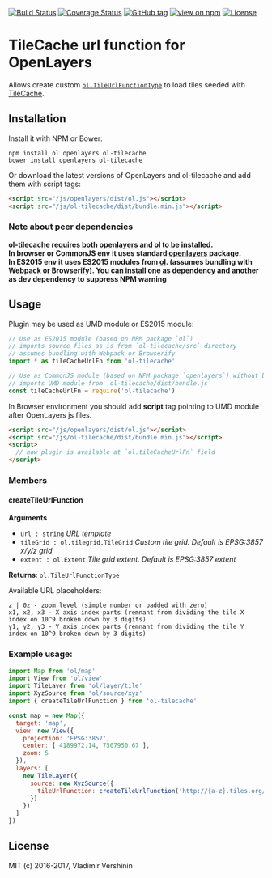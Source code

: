 [![Build Status](https://travis-ci.org/ghettovoice/ol-tilecache.svg?branch=master)](https://travis-ci.org/ghettovoice/ol-tilecache)
[![Coverage Status](https://coveralls.io/repos/github/ghettovoice/ol-tilecache/badge.svg?branch=master)](https://coveralls.io/github/ghettovoice/ol-tilecache?branch=master)
[![GitHub tag](https://img.shields.io/github/tag/ghettovoice/ol-tilecache.svg)](https://github.com/ghettovoice/ol-tilecache/releases)
[![view on npm](http://img.shields.io/npm/v/ol-tilecache.svg)](https://www.npmjs.org/package/ol-tilecache)
[![License](https://img.shields.io/github/license/ghettovoice/ol-tilecache.svg)](https://github.com/ghettovoice/ol-tilecache/blob/master/LICENSE)

# TileCache url function for OpenLayers

Allows create custom [`ol.TileUrlFunctionType`](http://openlayers.org/en/latest/apidoc/ol.html#.TileUrlFunctionType) to load tiles 
seeded with [TileCache](http://tilecache.org/).

## Installation

Install it with NPM or Bower:

```shell
npm install ol openlayers ol-tilecache
bower install openlayers ol-tilecache
```

Or download the latest versions of OpenLayers and ol-tilecache and add them with script tags:

```html
<script src="/js/openlayers/dist/ol.js"></script>
<script src="/js/ol-tilecache/dist/bundle.min.js"></script>
```

### Note about peer dependencies 
**ol-tilecache requires both [openlayers](https://www.npmjs.com/package/openlayers) and [ol](https://www.npmjs.com/package/ol)
to be installed.  
In browser or CommonJS env it uses standard [openlayers](https://www.npmjs.com/package/openlayers) package.  
In ES2015 env it uses ES2015 modules from [ol](https://www.npmjs.com/package/ol). (assumes bundling with Webpack or Browserify).
You can install one as dependency and another as dev dependency to suppress NPM warning**

## Usage

Plugin may be used as UMD module or ES2015 module:

```js
// Use as ES2015 module (based on NPM package `ol`) 
// imports source files as is from `ol-tilecache/src` directory 
// assumes bundling with Webpack or Browserify
import * as tileCacheUrlFn from 'ol-tilecache'

// Use as CommonJS module (based on NPM package `openlayers`) without bundling 
// imports UMD module from `ol-tilecache/dist/bundle.js` 
const tileCacheUrlFn = require('ol-tilecache')
```

In Browser environment you should add **script** tag pointing to UMD module after OpenLayers js files.
```html
<script src="/js/openlayers/dist/ol.js"></script>
<script src="/js/ol-tilecache/dist/bundle.min.js"></script>
<script>
  // now plugin is available at `ol.tileCacheUrlFn` field
</script>
```

### Members

#### createTileUrlFunction
**Arguments**

* `url : string` _URL template_
* `tileGrid : ol.tilegrid.TileGrid` _Custom tile grid. Default is EPSG:3857 x/y/z grid_
* `extent : ol.Extent` _Tile grid extent. Default is EPSG:3857 extent_
    
**Returns**: `ol.TileUrlFunctionType`

Available URL placeholders:
```
z | 0z - zoom level (simple number or padded with zero)
x1, x2, x3 - X axis index parts (remnant from dividing the tile X index on 10^9 broken down by 3 digits)
y1, y2, y3 - Y axis index parts (remnant from dividing the tile Y index on 10^9 broken down by 3 digits)
```
    
### Example usage:

```js
import Map from 'ol/map'
import View from 'ol/view'
import TileLayer from 'ol/layer/tile'
import XyzSource from 'ol/source/xyz'
import { createTileUrlFunction } from 'ol-tilecache'

const map = new Map({
  target: 'map',
  view: new View({
    projection: 'EPSG:3857',
    center: [ 4189972.14, 7507950.67 ],
    zoom: 5
  }),
  layers: [
    new TileLayer({
      source: new XyzSource({
        tileUrlFunction: createTileUrlFunction('http://{a-z}.tiles.org/{0z}/{x1}/{x2}/{x3}/{-y1}/{-y2}/{-y3}.png')
      })
    })
  ]
})

```

## License

MIT (c) 2016-2017, Vladimir Vershinin
